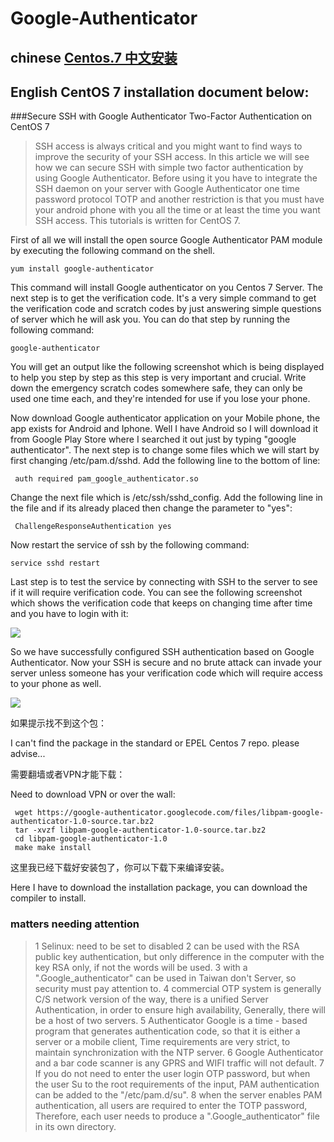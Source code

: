 # Google-Authenticator

## chinese [Centos.7 中文安装](http://blog.yangcvo.me/2016/06/29/安全的SSH与CentOS的7谷歌身份验证双因素身份验证/)

## English CentOS 7 installation document below:

###Secure SSH with Google Authenticator Two-Factor Authentication on CentOS 7

> SSH access is always critical and you might want to find ways to improve the security of your SSH access. In this article we will see how we can secure SSH with simple two factor authentication by using Google Authenticator. Before using it you have to integrate the SSH daemon on your server with Google Authenticator one time password protocol TOTP and another restriction is that you must have your android phone with you all the time or at least the time you want SSH access. This tutorials is written for CentOS 7.

First of all we will install the open source Google Authenticator PAM module by executing the following command on the shell.

 ```
 yum install google-authenticator 
 ```
 This command will install Google authenticator on you Centos 7 Server. The next step is to get the verification code. It's a very simple command to get the verification code and scratch codes by just answering simple questions of server which he will ask you. You can do that step by running the following command:
 ```
 google-authenticator 
 ```
You will get an output like the following screenshot which is being displayed to help you step by step as this step is very important and crucial. Write down the emergency scratch codes somewhere safe, they can only be used one time each, and they're intended for use if you lose your phone.


Now download Google authenticator application on your Mobile phone, the app exists for Android and Iphone. Well I have Android so I will download it from Google Play Store where I searched it out just by typing "google authenticator".
The next step is to change some files which we will start by first changing /etc/pam.d/sshd. Add the following line to the bottom of line:
```
 auth required pam_google_authenticator.so 
 ```
 
 Change the next file which is /etc/ssh/sshd_config. Add the following line in the file and if its already placed then change the parameter to "yes":
```
 ChallengeResponseAuthentication yes 
```
 
 Now restart the service of ssh by the following command:
 ```
 service sshd restart 
 ```
Last step is to test the service by connecting with SSH to the server to see if it will require verification code. You can see the following screenshot which shows the verification code that keeps on changing time after time and you have to login with it:

![](https://www.howtoforge.com/images/ssh_two_factor_authentication/big/5.jpg)


So we have successfully configured SSH authentication based on Google Authenticator. Now your SSH is secure and no brute attack can invade your server unless someone has your verification code which will require access to your phone as well.


![](http://7xrthw.com1.z0.glb.clouddn.com/Google-OTP4.png)


如果提示找不到这个包：

I can't find the package in the standard or EPEL Centos 7 repo. please advise...

需要翻墙或者VPN才能下载：

Need to download VPN or over the wall:

```
 wget https://google-authenticator.googlecode.com/files/libpam-google-authenticator-1.0-source.tar.bz2 
 tar -xvzf libpam-google-authenticator-1.0-source.tar.bz2 
 cd libpam-google-authenticator-1.0 
 make make install
 ```
 
这里我已经下载好安装包了，你可以下载下来编译安装。


Here I have to download the installation package, you can download the compiler to install.


### matters needing attention

> 1 Selinux: need to be set to disabled
2 can be used with the RSA public key authentication, but only difference in the computer with the key RSA only, if not the words will be used.
3 with a ".Google_authenticator" can be used in Taiwan don't Server, so security must pay attention to.
4 commercial OTP system is generally C/S network version of the way, there is a unified Server Authentication, in order to ensure high availability,
Generally, there will be a host of two servers.
5 Authenticator Google is a time - based program that generates authentication code, so that it is either a server or a mobile client,
Time requirements are very strict, to maintain synchronization with the NTP server.
6 Google Authenticator and a bar code scanner is any GPRS and WIFI traffic will not default.
7 If you do not need to enter the user login OTP password, but when the user Su to the root requirements of the input,
PAM authentication can be added to the "/etc/pam.d/su".
8 when the server enables PAM authentication, all users are required to enter the TOTP password,
Therefore, each user needs to produce a ".Google_authenticator" file in its own directory.
